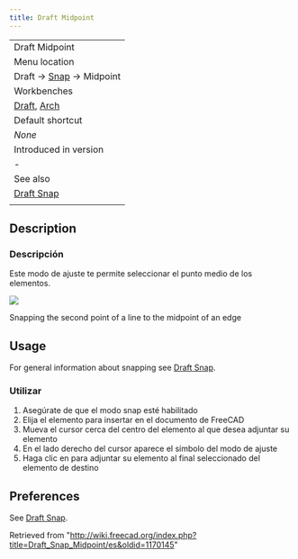 ```yaml
---
title: Draft Midpoint
---
```

|  |
| --- |
| Draft Midpoint |
| Menu location |
| Draft → [Snap](/Draft_Snap "Draft Snap") → Midpoint |
| Workbenches |
| [Draft](/Draft_Workbench "Draft Workbench"), [Arch](/Arch_Workbench "Arch Workbench") |
| Default shortcut |
| *None* |
| Introduced in version |
| - |
| See also |
| [Draft Snap](/Draft_Snap "Draft Snap") |
|  |

## Description

### Descripción

Este modo de ajuste te permite seleccionar el punto medio de los elementos.

![](/images/Draft_Snap_Midpoint_example.png)

Snapping the second point of a line to the midpoint of an edge

## Usage

For general information about snapping see [Draft Snap](/Draft_Snap "Draft Snap").

### Utilizar

1. Asegúrate de que el modo snap esté habilitado
2. Elija el elemento para insertar en el documento de FreeCAD
3. Mueva el cursor cerca del centro del elemento al que desea adjuntar su elemento
4. En el lado derecho del cursor aparece el símbolo del modo de ajuste
5. Haga clic en para adjuntar su elemento al final seleccionado del elemento de destino

## Preferences

See [Draft Snap](/Draft_Snap#Preferences "Draft Snap").

Retrieved from "<http://wiki.freecad.org/index.php?title=Draft_Snap_Midpoint/es&oldid=1170145>"